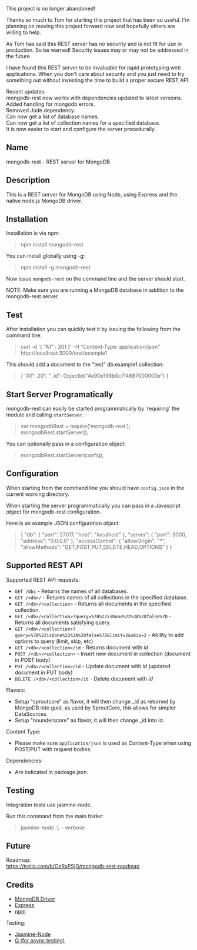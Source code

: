 This project is no longer abandoned!

Thanks so much to Tom for starting this project that has been so useful. I'm planning on moving this project forward now and hopefully others are willing to help.

As Tom has said this REST server has no security and is not fit for use in production. So be warned! Security issues may or may not be addressed in the future. 

I have found this REST server to be invaluable for rapid prototyping web applications. When you don't care about security and you just need to try something out without investing the time to build a proper secure REST API.

Recent updates:<br/>
mongodb-rest now works with dependencies updated to latest versions.<br/>
Added handling for mongodb errors.<br/>
Removed Jade dependency.<br/>
Can now get a list of database names.<br/>
Can now get a list of collection names for a specified database.<br/>
It is now easier to start and configure the server procedurally.<br/>

Name
----

mongodb-rest - REST server for MongoDB

Description
-----------

This is a REST server for MongoDB using Node, using Express and the native node.js MongoDB driver.

Installation
------------

Installation is via npm: 
> npm install mongodb-rest

You can install globally using -g: 
> npm install -g mongodb-rest

Now issue `mongodb-rest` on the command line and the server should start.

NOTE: Make sure you are running a MongoDB database in addition to the mongodb-rest server.

Test
----

After installation you can quickly test it by issuing the following from the command line:<br/>
> curl -d '{ "A1" : 201 }' -H "Content-Type: application/json" http://localhost:3000/test/example1

This should add a document to the "test" db.example1 collection:
>{
>"A1": 201,
>"_id": ObjectId("4e90e196b0c7f4687000000e")
>}

Start Server Programatically
----------------------------

mongodb-rest can easily be started programmatically by 'requiring' the module and calling `startServer`.

>var mongodbRest = require('mongodb-rest');
>mongodbRest.startServer();

You can optionally pass in a configuration object:

>mongodbRest.startServer(config);

Configuration
-------------

When starting from the command line you should have `config.json` in the current working directory.

When starting the server programmatically you can pass in a Javascript object for mongodb-rest configuration.

Here is an example JSON configuration object:

>{ 
>  "db": {
>    "port": 27017,
>    "host": "localhost"
>    },
>  "server": {
>    "port": 3000,
>    "address": "0.0.0.0"
>  },
>  "accessControl": {
>    "allowOrigin": "*",
>    "allowMethods": "GET,POST,PUT,DELETE,HEAD,OPTIONS"
>  }
>}


Supported REST API
------------------

Supported REST API requests:

* `GET /dbs` - Returns the names of all databases.
* `GET /<db>/` - Returns names of all collections in the specified database.
* `GET /<db>/<collection>` - Returns all documents in the specified collection.
* `GET /<db>/<collection>?query=%7B%22isDone%22%3A%20false%7D` - Returns all documents satisfying query.
* `GET /<db>/<collection>?query=%7B%22isDone%22%3A%20false%7D&limit=2&skip=2` - Ability to add options to query (limit, skip, etc)
* `GET /<db>/<collection>/id` - Returns document with _id_
* `POST /<db>/<collection>` - Insert new document in collection (document in POST body)
* `PUT /<db>/<collection>/id` - Update document with _id_ (updated document in PUT body)
* `DELETE /<db>/<collection>/id` - Delete document with _id_

Flavors:

* Setup "sproutcore" as flavor, it will then change _id as returned by MongoDB into guid, as used by SproutCore, this allows for simpler DataSources.
* Setup "nounderscore" as flavor, it will then change _id into id.

Content Type:

* Please make sure `application/json` is used as Content-Type when using POST/PUT with request bodies.

Dependencies:

* Are indicated in package.json. 

Testing
-------

Integration tests use jasmine-node. 

Run this command from the main folder: 
>jasmine-node .\ --verbose

Future
------

Roadmap:<br/>
https://trello.com/b/OzRxPSjO/mongodb-rest-roadmap

Credits
-------

* [MongoDB Driver](http://github.com/christkv/node-mongodb-native)
* [Express](http://expressjs.com/)
* [npm](http://npmjs.org/)

Testing:
* [Jasmine-Node](https://github.com/mhevery/jasmine-node)
* [Q (for async testing)](https://github.com/kriskowal/q)
